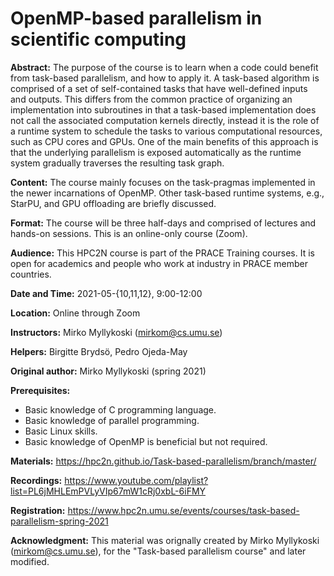 OpenMP-based parallelism in scientific computing
==============================================

**Abstract:** The purpose of the course is to learn when a code could benefit from task-based parallelism, and how to apply it. A task-based algorithm is comprised of a set of self-contained tasks that have well-defined inputs and outputs. This differs from the common practice of organizing an implementation into subroutines in that a task-based implementation does not call the associated computation kernels directly, instead it is the role of a runtime system to schedule the tasks to various computational resources, such as CPU cores and GPUs. One of the main benefits of this approach is that the underlying parallelism is exposed automatically as the runtime system gradually traverses the resulting task graph.

**Content:** The course mainly focuses on the task-pragmas implemented in the newer incarnations of OpenMP. Other task-based runtime systems, e.g., StarPU, and GPU offloading are briefly discussed.

**Format:** The course will be three half-days and comprised of lectures and hands-on sessions. This is an online-only course (Zoom).

**Audience:** This HPC2N course is part of the PRACE Training courses. It is open for academics and people who work at industry in PRACE member countries.

**Date and Time:** 2021-05-{10,11,12}, 9:00-12:00

**Location:** Online through Zoom

**Instructors:** Mirko Myllykoski (mirkom@cs.umu.se)

**Helpers:** Birgitte Brydsö, Pedro Ojeda-May

**Original author:** Mirko Myllykoski (spring 2021)

**Prerequisites:**

 - Basic knowledge of C programming language.
 - Basic knowledge of parallel programming.
 - Basic Linux skills.
 - Basic knowledge of OpenMP is beneficial but not required.

**Materials:** https://hpc2n.github.io/Task-based-parallelism/branch/master/

**Recordings:** https://www.youtube.com/playlist?list=PL6jMHLEmPVLyVIp67mW1cRj0xbL-6iFMY

**Registration:** https://www.hpc2n.umu.se/events/courses/task-based-parallelism-spring-2021

**Acknowledgment:** This material was orignally created by Mirko Myllykoski (mirkom@cs.umu.se), for the "Task-based parallelism course" and later modified. 
